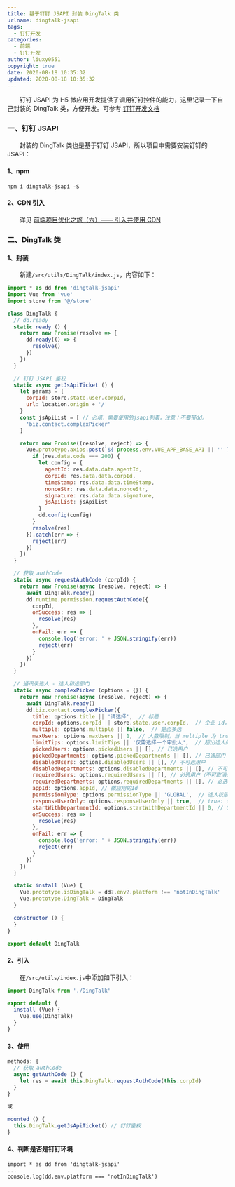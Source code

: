 ```yaml
---
title: 基于钉钉 JSAPI 封装 DingTalk 类
urlname: dingtalk-jsapi
tags:
  - 钉钉开发
categories:
  - 前端
  - 钉钉开发
author: liuxy0551
copyright: true
date: 2020-08-18 10:35:32
updated: 2020-08-18 10:35:32
---
```


&emsp;&emsp;钉钉 JSAPI 为 H5 微应用开发提供了调用钉钉控件的能力，这里记录一下自己封装的 DingTalk 类，方便开发。可参考 <a href="https://developers.dingtalk.com/document/app/jsapi-overview" target="_black">钉钉开发文档</a>

<!--more-->


### 一、钉钉 JSAPI

&emsp;&emsp;封装的 DingTalk 类也是基于钉钉 JSAPI，所以项目中需要安装钉钉的 JSAPI：

#### 1、npm
```
npm i dingtalk-jsapi -S
```

#### 2、CDN 引入

&emsp;&emsp;详见 <a href="https://liuxianyu.cn/article/vue-cli3-cdn.html" target="_black">前端项目优化之旅（六）—— 引入并使用 CDN</a>



### 二、DingTalk 类

#### 1、封装

&emsp;&emsp;新建`/src/utils/DingTalk/index.js`，内容如下：

``` javascript
import * as dd from 'dingtalk-jsapi'
import Vue from 'vue'
import store from '@/store'

class DingTalk {
  // dd.ready
  static ready () {
    return new Promise(resolve => {
      dd.ready(() => {
        resolve()
      })
    })
  }

  // 钉钉 JSAPI 鉴权
  static async getJsApiTicket () {
    let params = {
      corpId: store.state.user.corpId,
      url: location.origin + '/'
    }
    const jsApiList = [ // 必填，需要使用的jsapi列表，注意：不要带dd。
      'biz.contact.complexPicker'
    ]

    return new Promise((resolve, reject) => {
      Vue.prototype.axios.post(`${ process.env.VUE_APP_BASE_API || '' }/api/getJsApiTicket`, params).then(res => {
        if (res.data.code === 200) {
          let config = {
            agentId: res.data.data.agentId,
            corpId: res.data.data.corpId,
            timeStamp: res.data.data.timeStamp,
            nonceStr: res.data.data.nonceStr,
            signature: res.data.data.signature,
            jsApiList: jsApiList
          }
          dd.config(config)
        }
        resolve(res)
      }).catch(err => {
        reject(err)
      })
    })
  }

  // 获取 authCode
  static async requestAuthCode (corpId) {
    return new Promise(async (resolve, reject) => {
      await DingTalk.ready()
      dd.runtime.permission.requestAuthCode({
        corpId,
        onSuccess: res => {
          resolve(res)
        },
        onFail: err => {
          console.log('error: ' + JSON.stringify(err))
          reject(err)
        }
      })
    })
  }

  // 通讯录选人 - 选人和选部门
  static async complexPicker (options = {}) {
    return new Promise(async (resolve, reject) => {
      await DingTalk.ready()
      dd.biz.contact.complexPicker({
        title: options.title || '请选择',  // 标题
        corpId: options.corpId || store.state.user.corpId,  // 企业 id，corpId 必须是用户所属的企业的 corpId
        multiple: options.multiple || false,  // 是否多选
        maxUsers: options.maxUsers || 1,  // 人数限制，当 multiple 为 true 才生效，可选范围 1-1500
        limitTips: options.limitTips || '仅需选择一个审批人',  // 超出选人的人数限制之后的提示
        pickedUsers: options.pickedUsers || [], // 已选用户
        pickedDepartments: options.pickedDepartments || [], // 已选部门
        disabledUsers: options.disabledUsers || [], // 不可选用户
        disabledDepartments: options.disabledDepartments || [], // 不可选部门
        requiredUsers: options.requiredUsers || [], // 必选用户（不可取消选中状态）
        requiredDepartments: options.requiredDepartments || [], // 必选部门（不可取消选中状态）
        appId: options.appId, // 微应用的Id
        permissionType: options.permissionType || 'GLOBAL',  // 选人权限，目前只有GLOBAL这个参数，非必填
        responseUserOnly: options.responseUserOnly || true,  // true: 返回人员信息 false: 返回人员和部门信息
        startWithDepartmentId: options.startWithDepartmentId || 0, // 0: 表示从企业最上层开始 -1: 表示从自己所在部门开始
        onSuccess: res => {
          resolve(res)
        },
        onFail: err => {
          console.log('error: ' + JSON.stringify(err))
          reject(err)
        }
      })
    })
  }

  static install (Vue) {
    Vue.prototype.isDingTalk = dd?.env?.platform !== 'notInDingTalk'
    Vue.prototype.DingTalk = DingTalk
  }

  constructor () {
  }
}

export default DingTalk
```



#### 2、引入

&emsp;&emsp;在`/src/utils/index.js`中添加如下引入：

```javascript
import DingTalk from './DingTalk'

export default {
  install (Vue) {
    Vue.use(DingTalk)
  }
}
```


#### 3、使用
``` javascript
methods: {
  // 获取 authCode
  async getAuthCode () {
    let res = await this.DingTalk.requestAuthCode(this.corpId)
  }
}

或

mounted () {
  this.DingTalk.getJsApiTicket() // 钉钉鉴权
}
```

#### 4、判断是否是钉钉环境

```
import * as dd from 'dingtalk-jsapi'
...
console.log(dd.env.platform === 'notInDingTalk')
```
